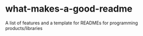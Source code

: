 # what-makes-a-good-readme
A list of features and a template for READMEs for programming products/libraries
